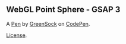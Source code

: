 WebGL Point Sphere - GSAP 3
---------------------------


A [Pen](https://codepen.io/GreenSock/pen/BaarZmV) by [GreenSock](https://codepen.io/GreenSock) on [CodePen](https://codepen.io).

[License](https://codepen.io/license/pen/BaarZmV).